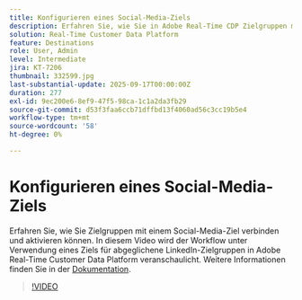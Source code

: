```yaml
---
title: Konfigurieren eines Social-Media-Ziels
description: Erfahren Sie, wie Sie in Adobe Real-Time CDP Zielgruppen mit einem Social-Media-Ziel verbinden und aktivieren.
solution: Real-Time Customer Data Platform
feature: Destinations
role: User, Admin
level: Intermediate
jira: KT-7206
thumbnail: 332599.jpg
last-substantial-update: 2025-09-17T00:00:00Z
duration: 277
exl-id: 9ec200e6-8ef9-47f5-98ca-1c1a2da3fb29
source-git-commit: d53f3faa6ccb71dffbd13f4060ad56c3cc19b5e4
workflow-type: tm+mt
source-wordcount: '58'
ht-degree: 0%

---
```


# Konfigurieren eines Social-Media-Ziels

Erfahren Sie, wie Sie Zielgruppen mit einem Social-Media-Ziel verbinden und aktivieren können. In diesem Video wird der Workflow unter Verwendung eines Ziels für abgeglichene LinkedIn-Zielgruppen in Adobe Real-Time Customer Data Platform veranschaulicht.  Weitere Informationen finden Sie in der [Dokumentation](https://experienceleague.adobe.com/de/docs/experience-platform/destinations/catalog/social/overview).

>[!VIDEO](https://video.tv.adobe.com/v/332599/?learn=on&enablevpops)


